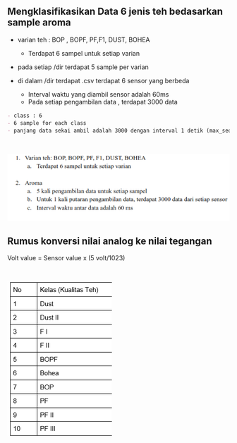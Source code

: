 ## Mengklasifikasikan Data 6 jenis teh bedasarkan sample aroma 
* varian teh : BOP , BOPF, PF,F1, DUST, BOHEA
    * Terdapat 6 sampel untuk setiap varian 

* pada setiap /dir terdapat 5 sample per varian
* di dalam /dir terdapat .csv terdapat 6 sensor yang berbeda
    * Interval waktu yang diambil sensor adalah 60ms 
    * Pada setiap pengambilan data , terdapat 3000 data

```md
- class : 6 
- 6 sample for each class 
- panjang data sekai ambil adalah 3000 dengan interval 1 detik (max_sequence length per sample)

```

<br/>

![alt text](image-1.png)

## Rumus konversi nilai analog ke nilai tegangan 
Volt value = Sensor value x (5 volt/1023)

<br>

![alt text](image.png)

